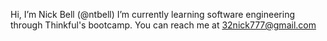   Hi, I’m Nick Bell (@ntbell)
  I’m currently learning software engineering through Thinkful's bootcamp.
  You can reach me at 32nick777@gmail.com
